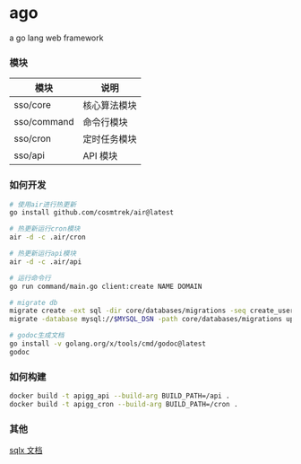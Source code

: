 # ago

a go lang web framework

### 模块

| 模块        | 说明         |
| ----------- | ------------ |
| sso/core    | 核心算法模块 |
| sso/command | 命令行模块   |
| sso/cron    | 定时任务模块 |
| sso/api     | API 模块     |

### 如何开发

```bash
# 使用air进行热更新
go install github.com/cosmtrek/air@latest

# 热更新运行cron模块
air -d -c .air/cron

# 热更新运行api模块
air -d -c .air/api

# 运行命令行
go run command/main.go client:create NAME DOMAIN

# migrate db
migrate create -ext sql -dir core/databases/migrations -seq create_users_table
migrate -database mysql://$MYSQL_DSN -path core/databases/migrations up

# godoc生成文档
go install -v golang.org/x/tools/cmd/godoc@latest
godoc

```

### 如何构建

```bash
docker build -t apigg_api --build-arg BUILD_PATH=/api .
docker build -t apigg_cron --build-arg BUILD_PATH=/cron .
```

### 其他

[sqlx 文档](http://jmoiron.github.io/sqlx/)
